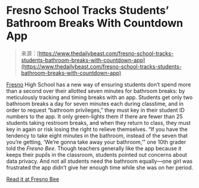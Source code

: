 <!--yml
category: 未分类
date: 2024-05-29 12:36:26
-->

# Fresno School Tracks Students’ Bathroom Breaks With Countdown App

> 来源：[https://www.thedailybeast.com/fresno-school-tracks-students-bathroom-breaks-with-countdown-app](https://www.thedailybeast.com/fresno-school-tracks-students-bathroom-breaks-with-countdown-app)

[Fresno](https://www.thedailybeast.com/fresno-slammed-for-stalling-on-plan-to-rename-racist-ballpark-named-after-kkk-leader-john-euless) High School has a new way of ensuring students don’t spend more than a second over their allotted seven minutes for bathroom breaks: by meticulously tracking and timing breaks with an app. Students get only two bathroom breaks a day for seven minutes each during classtime, and in order to request “bathroom privileges,” they must key in their student ID numbers to the app. It only green-lights them if there are fewer than 25 students taking restroom breaks, and when they return to class, they must key in again or risk losing the right to relieve themselves. “If you have the tendency to take eight minutes in the bathroom, instead of the seven that you’re getting, ‘We’re gonna take away your bathroom,’” one 10th grader told the *Fresno Bee*. Though teachers generally like the app because it keeps their pupils in the classroom, students pointed out concerns about data privacy. And not all students need the bathroom equally—one girl was frustrated the app didn’t give her enough time while she was on her period.

[Read it at Fresno Bee](https://www.fresnobee.com/news/local/education-lab/article286882795.html?te=1&nl=california-today&emc=edit_ca_20240322)